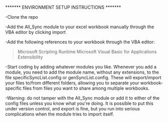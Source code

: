 ******* ENVIRONMENT SETUP INSTRUCTIONS *******

-Clone the repo

-Add the All_Sync module to your excel workbook manually through the VBA editor by clicking import

-Add the following references to your workbook through the VBA editor:
> Microsoft Scripting Runtime
> Microsoft Visual Basic for Applications Extensibility

-Start coding by adding whatever modules you like. Whenever you add a module, you need to add the module name, without any extensions, to the file specificSyncList.config or genSyncList.config. These will export/import your files to/from different folders, allowing you to separate your workbook-specific files from files you want to share among multiple workbooks.

-Warning: do not tamper with the All_Sync module or add it to either of the config files unless you know what you're doing. It is possible to put this under version control, and export is fine, but you run into serious complications when the module tries to import itself.
